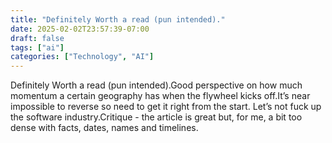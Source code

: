 ```yaml
---
title: "Definitely Worth a read (pun intended)."
date: 2025-02-02T23:57:39-07:00
draft: false
tags: ["ai"]
categories: ["Technology", "AI"]
---
```


Definitely Worth a read (pun intended).Good perspective on how much momentum a certain geography has when the flywheel kicks off.It’s near impossible to reverse so need to get it right from the start. Let’s not fuck up the software industry.Critique - the article is great but, for me, a bit too dense with facts, dates, names and timelines.
